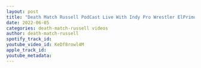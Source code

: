 ```yaml
---
layout: post
title: "Death Match Russell PodCast Live With Indy Pro Wrestler ElPrimohenio Trebeca"
date: 2022-06-05
categories: death-match-russell videos
author: death-match-russell
spotify_track_id: 
youtube_video_id: KeDf8rowl4M
apple_track_id: 
youtube_metadata: 
---
```

